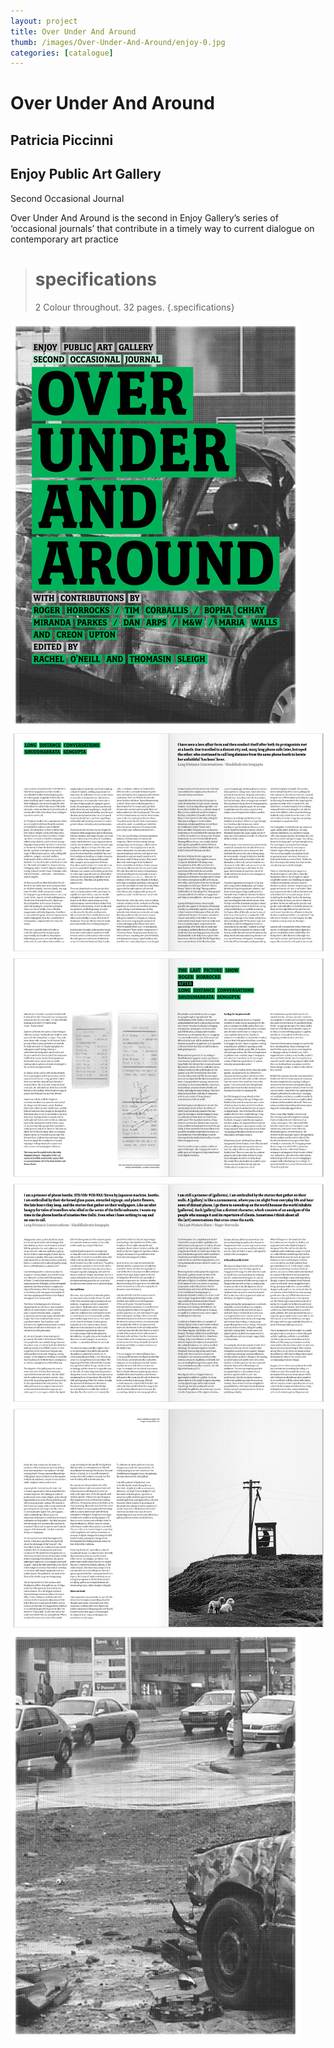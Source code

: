 ```yaml
---
layout: project
title: Over Under And Around
thumb: /images/Over-Under-And-Around/enjoy-0.jpg
categories: [catalogue]
---
```


# Over Under And Around

## Patricia Piccinni
## Enjoy Public Art Gallery

Second Occasional Journal 

Over Under And Around is the second in Enjoy Gallery’s series of ‘occasional journals’ that contribute in a timely way to current dialogue on contemporary art practice

> # specifications
> 2 Colour throughout. 32 pages.
{.specifications}

![](/images/Over-Under-And-Around/enjoy-1.jpg)
![](/images/Over-Under-And-Around/enjoy-2.jpg)
![](/images/Over-Under-And-Around/enjoy-3.jpg)
![](/images/Over-Under-And-Around/enjoy-4.jpg)
![](/images/Over-Under-And-Around/enjoy-5.jpg)
![](/images/Over-Under-And-Around/enjoy-6.jpg)
